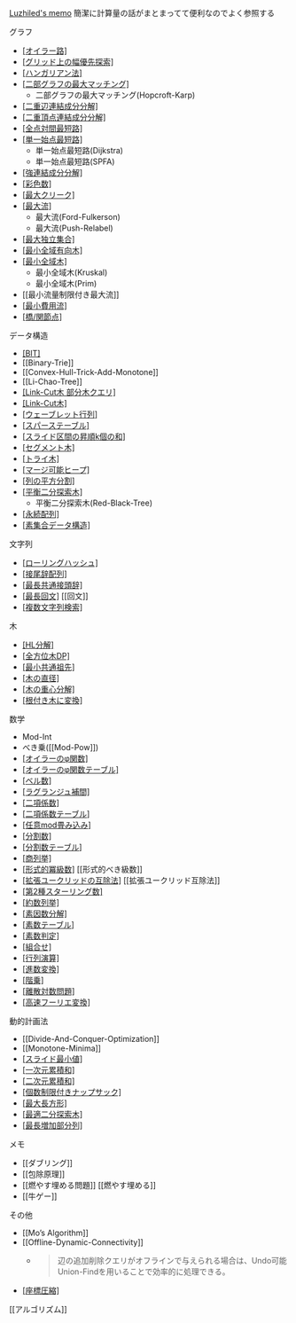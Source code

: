 
[Luzhiled's memo](https://ei1333.github.io/luzhiled/)
簡潔に計算量の話がまとまってて便利なのでよく参照する

グラフ
- [[オイラー路]](Eulerian-Trail)
- [[グリッド上の幅優先探索]](Grid-BFS)
- [[ハンガリアン法]](Hungarian)
- [[二部グラフの最大マッチング]](Bipartite-Matching)
    - 二部グラフの最大マッチング(Hopcroft-Karp)
- [[二重辺連結成分分解]](Two-Edge-Connected-Components)
- [[二重頂点連結成分分解]](Bi-Connected-Components)
- [[全点対間最短路]](Warshall-Floyd)
- [[単一始点最短路]](Bellman-Ford)
    - 単一始点最短路(Dijkstra)
    - 単一始点最短路(SPFA)
- [[強連結成分分解]](Strongly-Connected-Components)
- [[彩色数]](Chromatic-Number)
- [[最大クリーク]](Maximum-Clique)
- [[最大流]](Dinic)
    - 最大流(Ford-Fulkerson)
    - 最大流(Push-Relabel)
- [[最大独立集合]](Maximum-Independent-Set)
- [[最小全域有向木]](Chu-Liu/Edmond)
- [[最小全域木]](Borůvka)
    - 最小全域木(Kruskal)
    - 最小全域木(Prim)
- [[最小流量制限付き最大流]]
- [[最小費用流]](Primal-Dual)
- [[橋/関節点]](LowLink)

データ構造
- [[BIT]](Binary-Indexed-Tree)
- [[Binary-Trie]]
- [[Convex-Hull-Trick-Add-Monotone]]
- [[Li-Chao-Tree]]
- [[Link-Cut木 部分木クエリ]](Link-Cut-Tree-Subtree)
- [[Link-Cut木]](Link-Cut-Tree)
- [[ウェーブレット行列]](Wavelet-Matrix)
- [[スパーステーブル]](Sparse-Table)
- [[スライド区間の昇順k個の和]](Priority-Sum-Structure)
- [[セグメント木]](Segment-Tree)
- [[トライ木]](Trie)
- [[マージ可能ヒープ]](Skew-Heap)
- [[列の平方分割]](Sqrt-Decomposition)
- [[平衡二分探索木]](RBST)
    - 平衡二分探索木(Red-Black-Tree)
- [[永続配列]](Persistent-Array)
- [[素集合データ構造]]([[UnionFind]])

文字列
- [[ローリングハッシュ]](Rolling-Hash)
- [[接尾辞配列]](Suffix-Array)
- [[最長共通接頭辞]](Z-Algorithm)
- [[最長回文]](Manacher) [[回文]]
- [[複数文字列検索]](Aho-Corasick)

木
- [[HL分解]](Heavy-Light-Decomposition)
- [[全方位木DP]](ReRooting)
- [[最小共通祖先]](Doubling-Lowest-Common-Ancestor)
- [[木の直径]](Tree-Diameter)
- [[木の重心分解]](Centroid-Decomposition)
- [[根付き木に変換]](Convert-Rooted-Tree)

数学
- Mod-Int
- べき乗([[Mod-Pow]])
- [[オイラーのφ関数]](Euler’s-Phi-Function)
- [[オイラーのφ関数テーブル]](Euler’s-Phi-Function-Table)
- [[ベル数]](Bell-Number)
- [[ラグランジュ補間]](Lagrange-Polynomial)
- [[二項係数]](Binomial)
- [[二項係数テーブル]](Binomial-Table)
- [[任意mod畳み込み]](Arbitrary-Mod-Convolution)
- [[分割数]](Partition)
- [[分割数テーブル]](Partition-Table)
- [[商列挙]](Quotient-Range)
- [[形式的冪級数]](Formal-Power-Series) [[形式的べき級数]]
- [[拡張ユークリッドの互除法]](Extended-Euclidean-Algorithm) [[拡張ユークリッド互除法]]
- [[第2種スターリング数]](Stirling-Number-Of-The-Second-Kind)
- [[約数列挙]](Divisor)
- [[素因数分解]](Prime-Factor)
- [[素数テーブル]](Prime-Table)
- [[素数判定]](Is-Prime)
- [[組合せ]](Combination)
- [[行列演算]](Matrix)
- [[進数変換]](Convert-Base)
- [[階乗]](Factorial)
- [[離散対数問題]](Mod-Log)
- [[高速フーリエ変換]](Fast-Fourier-Transform)

動的計画法
- [[Divide-And-Conquer-Optimization]]
- [[Monotone-Minima]]
- [[スライド最小値]](Slide-Min)
- [[一次元累積和]](Cumulative-Sum)
- [[二次元累積和]](Cumulative-Sum-2D)
- [[個数制限付きナップサック]](Knapsack-Limitations)
- [[最大長方形]](Largest-Rectangle)
- [[最適二分探索木]](Hu-Tucker)
- [[最長増加部分列]](Longest-Increasing-Subsequence)

メモ
- [[ダブリング]]
- [[包除原理]]
- [[燃やす埋める問題]] [[燃やす埋める]]
- [[牛ゲー]]

その他
- [[Mo’s Algorithm]]
- [[Offline-Dynamic-Connectivity]]
    - > 辺の追加削除クエリがオフラインで与えられる場合は、Undo可能Union-Findを用いることで効率的に処理できる。
- [[座標圧縮]](Compress)


[[アルゴリズム]]
